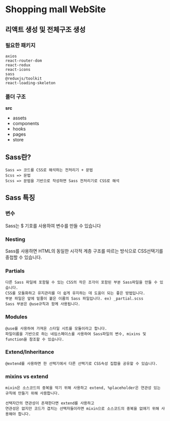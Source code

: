 # Shopping mall WebSite
## 리액트 생성 및 전체구조 생성
### 필요한 패키지
```
axios
react-router-dom
react-redux
react-icons
sass
@reduxjs/toolkit
react-loading-skeleton
```
### 폴더 구조
**src**
- assets
- components
- hooks
- pages
- store

## Sass란?
```
Sass => 코드를 CSS로 해석하는 전처리기 + 문법
Scss => 문법
Scss => 문법을 기반으로 작성하면 Sass 전처리기로 CSS로 해석
```

## Sass 특징
### 변수
Sass는 $ 기호를 사용하여 변수를 만들 수 있습니다

### Nesting
Sass를 사용하면 HTML의 동일한 시각적 계층 구조를 따르는 방식으로 CSS선택기를 중첩할 수 있습니다.

### Partials
```
다른 Sass 파일에 포함될 수 있는 CSS의 작은 조각이 포함된 부분 Sass파일을 만들 수 있습니다.
CSS를 모듈화하고 유지관리를 더 쉽게 유지하는 데 도움이 되는 좋은 방법입니다.
부분 파일은 앞에 밑줄이 붙은 이름의 Sass 파일입니다. ex) _partial.scss
Sass 부분은 @use규칙과 함께 사용됩니다.
```

### Modules
```
@use를 사용하여 가져온 스타일 시트를 모듈이라고 합니다.
파일이름을 기반으로 하는 네임스페이스를 사용하여 Sass파일의 변수, mixins 및 function을 참조할 수 있습니다.
```

### Extend/Inheritance
```
@extend를 사용하면 한 선택기에서 다른 선택기로 CSS속성 집합을 공유할 수 있습니다.
```

### mixins vs extend
```
mixin은 소스코드의 중복을 막기 위해 사용하고 extend, %placeholder은 연관성 있는 규칙에 만들기 위해 사용합니다.

선택자간의 연관성이 존재한다면 extend를 사용하고
연관성은 없지만 코드가 겹치는 선택자들이라면 mixin으로 소스코드의 중복을 없애기 위해 사용해야 합니다.
```